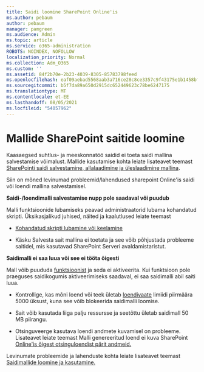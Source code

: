 ```yaml
---
title: Saidi loomine SharePoint Online'is
ms.author: pebaum
author: pebaum
manager: pamgreen
ms.audience: Admin
ms.topic: article
ms.service: o365-administration
ROBOTS: NOINDEX, NOFOLLOW
localization_priority: Normal
ms.collection: Adm_O365
ms.custom: ''
ms.assetid: 84f2b70e-2b23-4039-8305-85783798feed
ms.openlocfilehash: eaf09aebad5568aab3a716ce28c8ce3357c9f43175e1b1458bfcd43fd95a71fa
ms.sourcegitcommit: b5f7da89a650d2915dc652449623c78be6247175
ms.translationtype: MT
ms.contentlocale: et-EE
ms.lasthandoff: 08/05/2021
ms.locfileid: "54057962"
---
```

# <a name="create-sharepoint-sites-using-templates"></a>Mallide SharePoint saitide loomine

Kaasaegsed suhtlus- ja meeskonnatöö saidid ei toeta saidi mallina salvestamise võimalust. Mallide kasutamise kohta leiate lisateavet teemast [SharePointi saidi salvestamine, allalaadimine ja üleslaadimine mallina](https://docs.microsoft.com/sharepoint/dev/general-development/save-download-and-upload-a-sharepoint-site-as-a-template).

Siin on mõned levinumad probleemid/lahendused sharepoint Online'is saidi või loendi mallina salvestamisel. 

**Saidi-/loendimalli salvestamise nupp pole saadaval või puudub**

Malli funktsioonide lubamiseks peavad administraatorid lubama kohandatud skripti. Üksikasjalikud juhised, näited ja kaalutlused leiate teemast 

- [Kohandatud skripti lubamine või keelamine](https://docs.microsoft.com/sharepoint/allow-or-prevent-custom-script)

- Käsku Salvesta sait mallina ei toetata ja see võib põhjustada probleeme saitidel, mis kasutavad SharePoint Serveri avaldamistaristut.

**Saidimalli ei saa luua või see ei tööta õigesti**

Mall võib puududa [funktsioonist](https://social.technet.microsoft.com/wiki/contents/articles/14423.sharepoint-2013-existing-features-guid.aspx) ja seda ei aktiveerita. Kui funktsioon pole praeguses saidikogumis aktiveerimiseks saadaval, ei saa saidimalli abil saiti luua.

- Kontrollige, kas mõni loend või teek ületab [loendivaate](https://support.office.com/article/Manage-large-lists-and-libraries-in-SharePoint-B8588DAE-9387-48C2-9248-C24122F07C59) limiidi piirmäära 5000 üksust, kuna see võib blokeerida saidimalli loomise.

- Sait võib kasutada liiga palju ressursse ja seetõttu ületab saidimall 50 MB piirangu.


- Otsinguveerge kasutava loendi andmete kuvamisel on probleeme. Lisateavet leiate teemast Malli genereeritud loend ei kuva SharePoint [Online'is õigest otsinguloendist pärit andmeid.](https://docs.microsoft.com/sharepoint/support/lists-and-libraries/template-generated-list-incorrect-data)

Levinumate probleemide ja lahenduste kohta leiate lisateavet teemast [Saidimallide loomine ja kasutamine.](https://support.office.com/article/Create-and-use-site-templates-60371B0F-00E0-4C49-A844-34759EBDD989)



